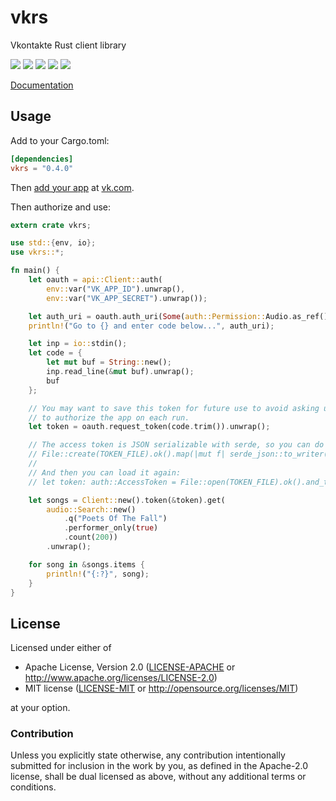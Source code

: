 # vkrs
Vkontakte Rust client library

<a href="https://travis-ci.org/kstep/vkrs"><img src="https://img.shields.io/travis/kstep/vkrs.png?style=flat-square" /></a> <a href="https://crates.io/crates/vkrs"><img src="https://img.shields.io/crates/d/vkrs.png?style=flat-square" /></a> <a href="https://crates.io/crates/vkrs"><img src="https://img.shields.io/crates/v/vkrs.png?style=flat-square" /></a> <a href="https://crates.io/crates/vkrs"><img src="https://img.shields.io/crates/l/vkrs.png?style=flat-square" /></a> <a href="https://coveralls.io/github/kstep/vkrs"><img src="https://img.shields.io/coveralls/kstep/vkrs.png?style=flat-square" /></a>

[Documentation](http://kstep.me/vkrs/vkrs/index.html)


## Usage

Add to your Cargo.toml:

```toml
[dependencies]
vkrs = "0.4.0"
```

Then [add your app](https://vk.com/apps?act=manage) at [vk.com](https://vk.com/).

Then authorize and use:

```rust
extern crate vkrs;

use std::{env, io};
use vkrs::*;

fn main() {
    let oauth = api::Client::auth(
        env::var("VK_APP_ID").unwrap(),
        env::var("VK_APP_SECRET").unwrap());

    let auth_uri = oauth.auth_uri(Some(auth::Permission::Audio.as_ref()), None).unwrap();
    println!("Go to {} and enter code below...", auth_uri);

    let inp = io::stdin();
    let code = {
        let mut buf = String::new();
        inp.read_line(&mut buf).unwrap();
        buf
    };

    // You may want to save this token for future use to avoid asking user
    // to authorize the app on each run.
    let token = oauth.request_token(code.trim()).unwrap();

    // The access token is JSON serializable with serde, so you can do it this way:
    // File::create(TOKEN_FILE).ok().map(|mut f| serde_json::to_writer(&mut f, &token).ok()).unwrap();
    //
    // And then you can load it again:
    // let token: auth::AccessToken = File::open(TOKEN_FILE).ok().and_then(|mut f| serde_json::from_reader(&mut f).ok()).unwrap();

    let songs = Client::new().token(&token).get(
        audio::Search::new()
            .q("Poets Of The Fall")
            .performer_only(true)
            .count(200))
        .unwrap();

    for song in &songs.items {
        println!("{:?}", song);
    }
}
```

## License

Licensed under either of

 * Apache License, Version 2.0 ([LICENSE-APACHE](LICENSE-APACHE) or http://www.apache.org/licenses/LICENSE-2.0)
 * MIT license ([LICENSE-MIT](LICENSE-MIT) or http://opensource.org/licenses/MIT)

at your option.

### Contribution

Unless you explicitly state otherwise, any contribution intentionally submitted
for inclusion in the work by you, as defined in the Apache-2.0 license, shall be dual licensed as above, without any
additional terms or conditions.
